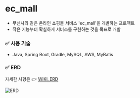 # ec_mall
- 무신사와 같은 온라인 쇼핑몰 서비스 'ec_mall'을 개발하는 프로젝트
- 작은 기능부터 확실하게 서비스를 구현하는 것을 목표로 개발

### ✅ 사용 기술
- Java, Spring Boot, Gradle, MySQL, AWS, MyBatis

### ✅ ERD
자세한 사항은 👉 [WIKI_ERD](https://github.com/SongHeeL/ec_mall_1/wiki)

![ERD](https://user-images.githubusercontent.com/108327480/216895301-d917cd29-01a2-4881-b54a-f8c35880dac3.png)
